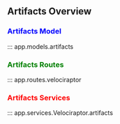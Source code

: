 ## Artifacts Overview

### <span style="color:blue">Artifacts Model</span>

::: app.models.artifacts
<br>

### <span style="color:green">Artifacts Routes</span>

::: app.routes.velociraptor
<br>

### <span style="color:red">Artifacts Services</span>

::: app.services.Velociraptor.artifacts
